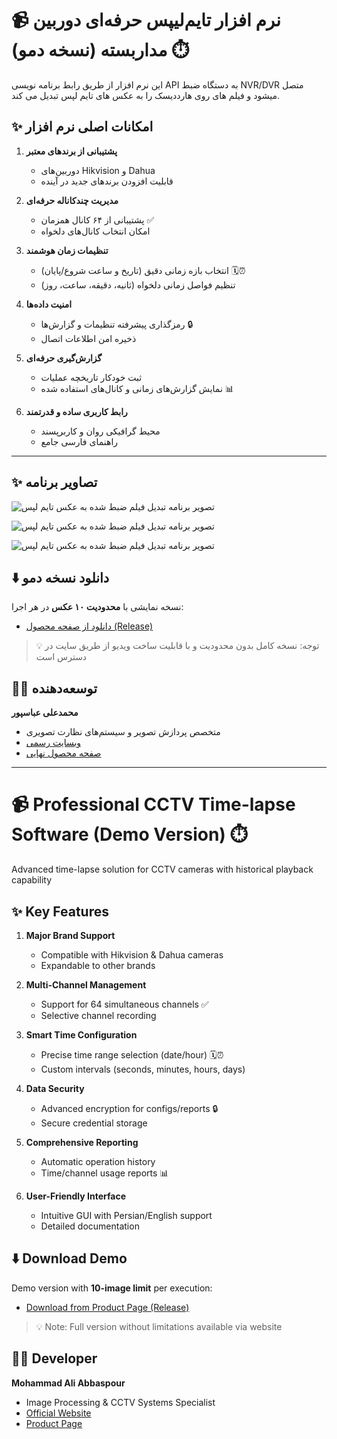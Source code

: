 # 📹 نرم افزار تایم‌لیپس حرفه‌ای دوربین مداربسته (نسخه دمو) ⏱️

این نرم افزار از طریق رابط برنامه نویسی API به دستگاه ضبط NVR/DVR متصل میشود و فیلم های روی هارددیسک را به عکس های تایم لپس تبدیل می کند.


## ✨ امکانات اصلی نرم افزار
1. **پشتیبانی از برندهای معتبر**  
   - دوربین‌های Hikvision و Dahua
   - قابلیت افزودن برندهای جدید در آینده

2. **مدیریت چندکاناله حرفه‌ای**  
   - پشتیبانی از ۶۴ کانال همزمان ✅
   - امکان انتخاب کانال‌های دلخواه

3. **تنظیمات زمان هوشمند**  
   - انتخاب بازه زمانی دقیق (تاریخ و ساعت شروع/پایان) 🗓️⏰
   - تنظیم فواصل زمانی دلخواه (ثانیه، دقیقه، ساعت، روز)

4. **امنیت داده‌ها**  
   - رمزگذاری پیشرفته تنظیمات و گزارش‌ها 🔒
   - ذخیره امن اطلاعات اتصال

5. **گزارش‌گیری حرفه‌ای**  
   - ثبت خودکار تاریخچه عملیات
   - نمایش گزارش‌های زمانی و کانال‌های استفاده شده 📊

6. **رابط کاربری ساده و قدرتمند**  
   - محیط گرافیکی روان و کاربرپسند
   - راهنمای فارسی جامع

---

## ✨ تصاویر برنامه

![تصویر برنامه تبدیل فیلم ضبط شده به عکس تایم لپس](https://lh3.googleusercontent.com/d/1dNDB2YUTGP-mTQ-ORJ2Lv2v5HzzjEUXl)

![تصویر برنامه تبدیل فیلم ضبط شده به عکس تایم لپس](https://lh3.googleusercontent.com/d/1iHaSd5lgdLAUG9hyBk28vSoUkJ8hNeOO)

![تصویر برنامه تبدیل فیلم ضبط شده به عکس تایم لپس](https://lh3.googleusercontent.com/d/1xiemh-5A73m-10pCD5AHYrRSgO1R_SW6)


## ⬇️ دانلود نسخه دمو
نسخه نمایشی با **محدودیت ۱۰ عکس** در هر اجرا:
- [دانلود از صفحه محصول (Release)](https://github.com/intellsoft/convert-hikvision-dahua-hdd-film-to-timelapse-images/releases)

> 💡 توجه: نسخه کامل بدون محدودیت و با قابلیت ساخت ویدیو از طریق سایت در دسترس است

## 👨‍💻 توسعه‌دهنده
**محمدعلی عباسپور**  
- متخصص پردازش تصویر و سیستم‌های نظارت تصویری
- [وبسایت رسمی](https://intellsoft.ir)
- [صفحه محصول نهایی](https://intellsoft.ir/product/time-lapse-software-with-cctv-playback-film/)

---

# 📹 Professional CCTV Time-lapse Software (Demo Version) ⏱️

Advanced time-lapse solution for CCTV cameras with historical playback capability

## ✨ Key Features
1. **Major Brand Support**  
   - Compatible with Hikvision & Dahua cameras
   - Expandable to other brands

2. **Multi-Channel Management**  
   - Support for 64 simultaneous channels ✅
   - Selective channel recording

3. **Smart Time Configuration**  
   - Precise time range selection (date/hour) 🗓️⏰
   - Custom intervals (seconds, minutes, hours, days)

4. **Data Security**  
   - Advanced encryption for configs/reports 🔒
   - Secure credential storage

5. **Comprehensive Reporting**  
   - Automatic operation history
   - Time/channel usage reports 📊

6. **User-Friendly Interface**  
   - Intuitive GUI with Persian/English support
   - Detailed documentation

## ⬇️ Download Demo
Demo version with **10-image limit** per execution:
- [Download from Product Page (Release)](https://intellsoft.ir/product/time-lapse-software-with-cctv-playback-film/)

> 💡 Note: Full version without limitations available via website

## 👨‍💻 Developer
**Mohammad Ali Abbaspour**  
- Image Processing & CCTV Systems Specialist
- [Official Website](https://intellsoft.ir)
- [Product Page](https://intellsoft.ir/product/time-lapse-software-with-cctv-playback-film/)